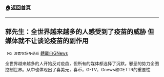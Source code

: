 ###  [:house:返回首頁](https://github.com/ourhimalayas/txt)
---


## 郭先生：全世界越来越多的人感受到了疫苗的威胁 但媒体就不让谈论疫苗的副作用
` MG 澳喜农场多语组` [轉載自GNews](https://gnews.org/zh-hans/1613413/)

全世界越来越多的人开始反对疫苗，但所有的媒体都选择了沉默，邪恶的势力企图控制世界。从中也体现出了喜美元，喜币，G-TV，Gnews和GETTR的重要性
